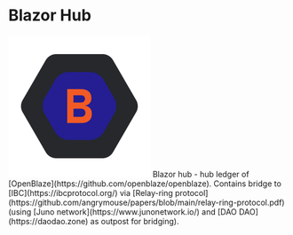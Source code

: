 # Blazor Hub
<img src="./docs/blazor-01.png" width="256"/>
Blazor hub - hub ledger of [OpenBlaze](https://github.com/openblaze/openblaze). 
Contains bridge to [IBC](https://ibcprotocol.org/) via [Relay-ring protocol](https://github.com/angrymouse/papers/blob/main/relay-ring-protocol.pdf) (using [Juno network](https://www.junonetwork.io/) and [DAO DAO](https://daodao.zone) as outpost for bridging).
